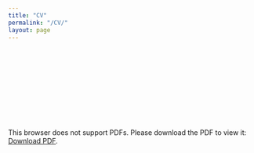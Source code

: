 ```yaml
---
title: "CV"
permalink: "/CV/"
layout: page
---
```


<object data="http://andrewprojansky.github.io/AndrewCV.pdf" type="application/pdf" width="700px" height="700px">
    <embed src="http://andrewprojansky.github.io/AndrewCV.pdf">
        <p>This browser does not support PDFs. Please download the PDF to view it: <a href="http://yoursite.com/the.pdf">Download PDF</a>.</p>
    </embed>
</object>
